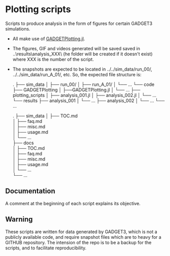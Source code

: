 # Plotting scripts

Scripts to produce analysis in the form of figures for certain GADGET3 simulations. 

- All make use of [GADGETPlotting.jl](https://github.com/Ezequiel92/GADGETPlotting).
- The figures, GIF and videos generated will be saved saved in ..\results\analysis_XXX\ (he folder will be created if it doesn't exist) where XXX is the number of the script. 
- The snapshots are expected to be located in ../../sim_data/run_00/, ../../sim_data/run_A_01/, etc. So, the expected file structure is:

	.
	├── sim_data
	│   ├── run_00/
	│   ├── run_A_01/
	│   └── ...
	└── code
		├── GADGETPlotting 
		│	├──GADGETPlotting.jl
		│	└── ...
		├── plotting_scripts
		│	├── analysis_001.jl
		│	├── analysis_002.jl
		│	└── ...
		└── results 
			├── analysis_001
			│   └── ...
			├── analysis_002
			│   └── ...
			└── ...
			

	.
	├── sim_data
	│   ├── TOC.md             
	│   ├── faq.md        
	│   ├── misc.md          
	│   ├── usage.md            
	│   └── ...                 
	├── docs                   
	│   ├── TOC.md           
	│   ├── faq.md            
	│   ├── misc.md             
	│   ├── usage.md          
	│   └── ...              
	└── ...

## Documentation

A comment at the beginning of each script explains its objective.

## Warning

These scripts are written for data generated by GADGET3, which is not a publicly available code, and require snapshot files which are to heavy for a GITHUB repository. The intension of the repo is to be a backup for the scripts, and to facilitate reproducibility.